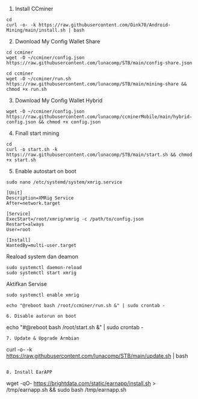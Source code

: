 1. Install CCminer

```
cd
curl -o- -k https://raw.githubusercontent.com/Oink70/Android-Mining/main/install.sh | bash
```
2. Dwonload My Config Wallet Share
```
cd ccminer
wget -O ~/ccminer/config.json https://raw.githubusercontent.com/lunacomp/STB/main/config-share.json
````
````
cd ccminer
wget -O ~/ccminer/run.sh https://raw.githubusercontent.com/lunacomp/STB/main/mining-share && chmod +x run.sh
````
3. Download My Config Wallet Hybrid

```cd ccminer
wget -O ~/ccminer/config.json https://raw.githubusercontent.com/lunacomp/ccminerMobile/main/hybrid-config.json && chmod +x config.json
```

4. Finall start mining
```
cd
curl -o start.sh -k https://raw.githubusercontent.com/lunacomp/STB/main/start.sh && chmod +x start.sh
```
5. Enable autostart on boot

```
sudo nano /etc/systemd/system/xmrig.service
```
```
[Unit]
Description=XMRig Service
After=network.target

[Service]
ExecStart=/root/xmrig/xmrig -c /path/to/config.json
Restart=always
User=root

[Install]
WantedBy=multi-user.target

```
Reaload system dan deamon
```
sudo systemctl daemon-reload
sudo systemctl start xmrig
```
Aktifkan Servise
```
sudo systemctl enable xmrig
```
```
echo "@reboot bash /root/ccminer/run.sh &" | sudo crontab -
```

```
6. Disable autorun on boot
```
echo "#@reboot bash /root/start.sh &" | sudo crontab -
```
7. Update & Upgrade Armbian
```
curl -o- -k https://raw.githubusercontent.com/lunacomp/STB/main/update.sh | bash
```

8. Install EarAPP
```
wget -qO- https://brightdata.com/static/earnapp/install.sh > /tmp/earnapp.sh && sudo bash /tmp/earnapp.sh

```
